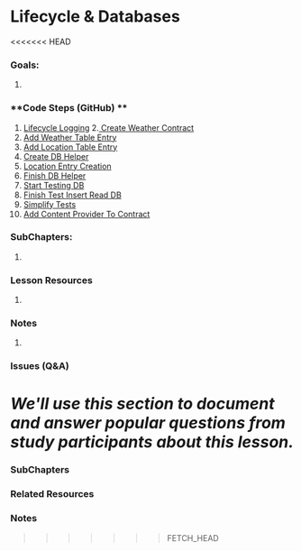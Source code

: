 # Lifecycle & Databases

<<<<<<< HEAD
### **Goals**:
1.

### **Code Steps (GitHub) **
1. [Lifecycle Logging](https://github.com/udacity/Sunshine/tree/4.01-life-cycle-logging)
2.[ Create Weather Contract](https://github.com/udacity/Sunshine/tree/4.02-create-weather-contract)
3. [Add Weather Table Entry](https://github.com/udacity/Sunshine/tree/4.03-add-weather-table-entry)
4. [Add Location Table Entry](https://github.com/udacity/Sunshine/tree/4.04-add-location-table-entry)
5. [Create DB Helper](https://github.com/udacity/Sunshine/tree/4.05-create-db-helper)
6. [Location Entry Creation](https://github.com/udacity/Sunshine/tree/4.06-location-entry-creation)
7. [Finish DB Helper](https://github.com/udacity/Sunshine/tree/4.07-finish-db-helper)
8. [Start Testing DB](https://github.com/udacity/Sunshine/tree/4.08-start-testing-db)
9. [Finish Test Insert Read DB](https://github.com/udacity/Sunshine/tree/4.09-finish-test-insert-read-db)
10. [Simplify Tests](https://github.com/udacity/Sunshine/tree/4.10-simplify-tests)
11. [Add Content Provider To Contract](https://github.com/udacity/Sunshine/tree/4.11-add-content-provider-to-contract)

### **SubChapters**:
1.


### **Lesson Resources**
1.


### **Notes**
1.


### **Issues (Q&A)**

*We'll use this section to document and answer popular questions from study participants about this lesson.*
=======
### **SubChapters**


### **Related Resources**


### **Notes**

>>>>>>> FETCH_HEAD
